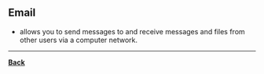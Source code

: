 ## Email
- allows you to send messages to and receive messages and files from other users via a computer network.

---
**[Back](INTCOMPrelimCh12.md)**